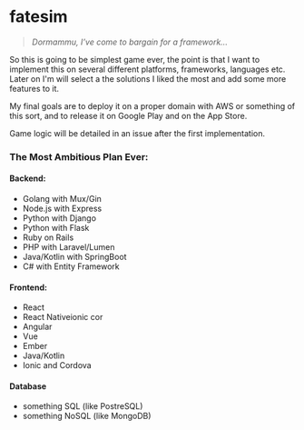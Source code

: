 # fatesim
> *Dormammu, I’ve come to bargain for a framework...*

So this is going to be simplest game ever, the point is that I want to implement this on several different platforms, frameworks, languages etc. Later on I'm will select a the solutions I liked the most and add some more features to it.

My final goals are to deploy it on a proper domain with AWS or something of this sort, and to release it on Google Play and on the App Store.

Game logic will be detailed in an issue after the first implementation.

### The Most Ambitious Plan Ever:

#### Backend:
* Golang with Mux/Gin 
* Node.js with Express 
* Python with Django 
* Python with Flask 
* Ruby on Rails 
* PHP with Laravel/Lumen 
* Java/Kotlin with SpringBoot
* C# with Entity Framework 

#### Frontend: 
* React 
* React Nativeionic cor
* Angular 
* Vue 
* Ember 
* Java/Kotlin
* Ionic and Cordova 

#### Database
* something SQL (like PostreSQL)
* something NoSQL (like MongoDB)
 

 







